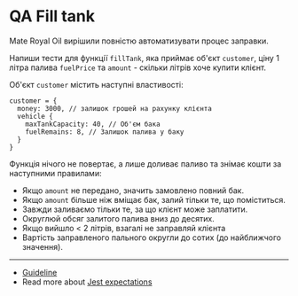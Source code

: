 # QA Fill tank
Mate Royal Oil вирішили повністю автоматизувати процес заправки.

Напиши тести для функції `fillTank`, яка приймає об'єкт `customer`, ціну 1 літра
палива `fuelPrice` та `amount` - скільки літрів хоче купити клієнт.

Об'єкт `customer` містить наступні властивості:
```
customer = {
  money: 3000, // залишок грошей на рахунку клієнта
  vehicle {
    maxTankCapacity: 40, // Об'єм бака
    fuelRemains: 8, // Залишок палива у баку
  }
}
```

Функція нічого не повертає, а лише доливає паливо та знімає кошти за наступними
правилами:

- Якщо `amount` не передано, значить замовлено повний бак.
- Якщо `amount` більше ніж вміщає бак, залий тільки те, що поміститься.
- Завжди заливаємо тільки те, за що клієнт може заплатити.
- Округлюй обсяг залитого палива вниз до десятих.
- Якщо вийшло < 2 літрів, взагалі не заправляй клієнта
- Вартість заправленого пального округли до сотих (до найближчого значення).

---
- [Guideline](https://github.com/mate-academy/js_task-guideline/blob/master/README.md)
- Read more about [Jest expectations](https://jestjs.io/uk/docs/expect)
